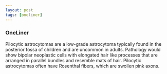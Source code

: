 ```yaml
---
layout: post
tags: [oneliner]
---
```



### OneLiner

Pilocytic astrocytomas are a low-grade astrocytoma typically found in the posterior fossa of children and are uncommon in adults. Pathology would show bipolar neoplastic cells with elongated hair like processes that are arranged in parallel bundles and resemble mats of hair. Pilocytic astrocytomas often have Rosenthal fibers, which are swollen pink axons.

